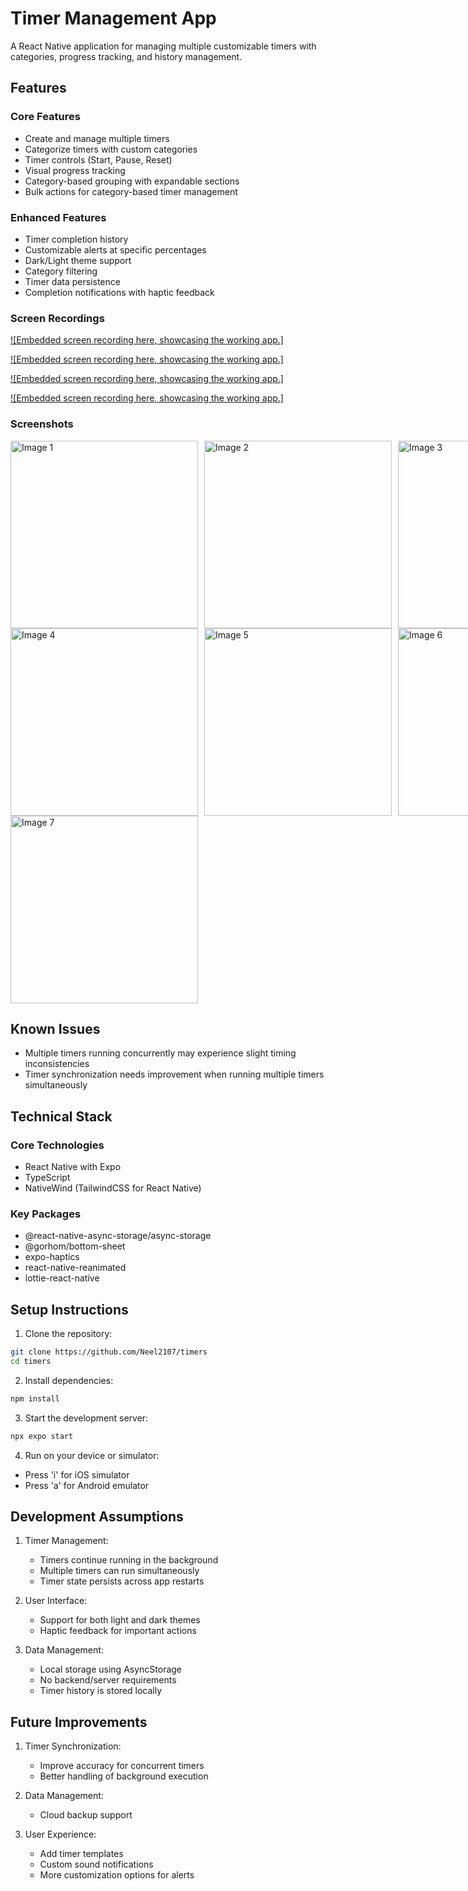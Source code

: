   # Timer Management App
  
  A React Native application for managing multiple customizable timers with categories, progress tracking, and history management.
  
  ## Features
  
  ### Core Features
  - Create and manage multiple timers
  - Categorize timers with custom categories
  - Timer controls (Start, Pause, Reset)
  - Visual progress tracking
  - Category-based grouping with expandable sections
  - Bulk actions for category-based timer management
  
  ### Enhanced Features
  - Timer completion history
  - Customizable alerts at specific percentages
  - Dark/Light theme support
  - Category filtering
  - Timer data persistence
  - Completion notifications with haptic feedback

### Screen Recordings  

[![Embedded screen recording here, showcasing the working app.]](https://github.com/user-attachments/assets/6bb5f9f5-e3f7-40b3-928e-2026395681ac)  

[![Embedded screen recording here, showcasing the working app.]](https://github.com/user-attachments/assets/ace2ac06-9b99-4754-9c8c-2b99763c7719)  

[![Embedded screen recording here, showcasing the working app.]](https://github.com/user-attachments/assets/15b4d7f7-797d-4cd4-8889-c6ac22bd3c20)  

[![Embedded screen recording here, showcasing the working app.]](https://github.com/user-attachments/assets/37d1e6b4-17ff-4df3-87ed-8215696555c5)  

### Screenshots 

<div style="display:flex;">
  <img src="https://github.com/user-attachments/assets/0994c782-509b-4bf9-967f-cc4a77445b02" alt="Image 1" style="height:300px; margin-right:10px;">
  <img src="https://github.com/user-attachments/assets/f0974ba9-200a-4c39-8da4-c659cf62215b" alt="Image 2" style="height:300px; margin-right:10px;">
  <img src="https://github.com/user-attachments/assets/9172b8ae-5f03-4c39-ac62-d6967524d872" alt="Image 3" style="height:300px;">
</div>

<div style="display:flex;">
  <img src="https://github.com/user-attachments/assets/e65af401-efd4-4749-be8a-bf9a15698168" alt="Image 4" style="height:300px; margin-right:10px;">
  <img src="https://github.com/user-attachments/assets/3a1dbd6b-d083-429d-8d95-17fd7601888e" alt="Image 5" style="height:300px; margin-right:10px;">
  <img src="https://github.com/user-attachments/assets/ae188425-c6f5-4173-a36b-b440b66b5f2a" alt="Image 6" style="height:300px;">
</div>

<div style="display:flex;">
  <img src="https://github.com/user-attachments/assets/67f581ad-449a-4072-aabc-cc3c50b303ae" alt="Image 7" style="height:300px;">
</div>



  
  ## Known Issues
  - Multiple timers running concurrently may experience slight timing inconsistencies
  - Timer synchronization needs improvement when running multiple timers simultaneously
  
  ## Technical Stack
  
  ### Core Technologies
  - React Native with Expo
  - TypeScript
  - NativeWind (TailwindCSS for React Native)
  
  ### Key Packages
  - @react-native-async-storage/async-storage
  - @gorhom/bottom-sheet
  - expo-haptics
  - react-native-reanimated
  - lottie-react-native
  
  ## Setup Instructions
  
  1. Clone the repository:
  ```bash
  git clone https://github.com/Neel2107/timers
  cd timers
  ```
  
  2. Install dependencies:
  ```bash
  npm install
  ```
  
  3. Start the development server:
  ```bash
  npx expo start
  ```
  
  4. Run on your device or simulator:
  - Press 'i' for iOS simulator
  - Press 'a' for Android emulator
  
  ## Development Assumptions
  
  1. Timer Management:
     - Timers continue running in the background
     - Multiple timers can run simultaneously
     - Timer state persists across app restarts
  
  2. User Interface:
     - Support for both light and dark themes
     - Haptic feedback for important actions
  
  3. Data Management:
     - Local storage using AsyncStorage
     - No backend/server requirements
     - Timer history is stored locally
  
  
  ## Future Improvements
  
  1. Timer Synchronization:
     - Improve accuracy for concurrent timers
     - Better handling of background execution
  
  2. Data Management:
     - Cloud backup support
  
  3. User Experience:
     - Add timer templates
     - Custom sound notifications
     - More customization options for alerts
  
